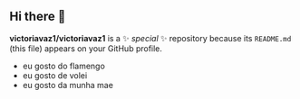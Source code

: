## Hi there 👋


**victoriavaz1/victoriavaz1** is a ✨ _special_ ✨ repository because its `README.md` (this file) appears on your GitHub profile.
- eu gosto do flamengo
- eu gosto de volei
- eu gosto da munha mae

